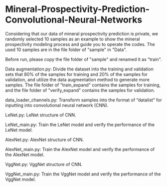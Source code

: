 # Mineral-Prospectivity-Prediction-Convolutional-Neural-Networks
Considering that our data of mineral prospectivity prediction is private, we randomly selected 10 samples as an example to show the mineral prospectivity modeling process and guide you to operate the codes. The used 10 samples are in the file folder of "sample" in "Data".

Before run, please copy the file folder of "sample" and renamed it as "train".

Data augmentation.py:
Divide the dataset into the training and validation sets that 80% of the samples for training and 20% of the samples for validation, and utilize the data augmentation method to generate more samples. The file folder of "train_expand" contains the samples for training, and the file folder of "verify_expand" contains the samples for validation. 

data_loader_channels.py:
Transform samples into the format of “datalist” for inputting into convolutional neural network (CNN).

LeNet.py: LeNet structure of CNN.

LeNet_main.py: Train the LeNet model and verify the performance of the LeNet model. 

AlexNet.py: AlexNet structure of CNN.

AlexNet_main.py: Train the AlexNet model and verify the performance of the AlexNet model. 

VggNet.py: VggNet structure of CNN.

VggNet_main.py: Train the VggNet model and verify the performance of the VggNet model.
